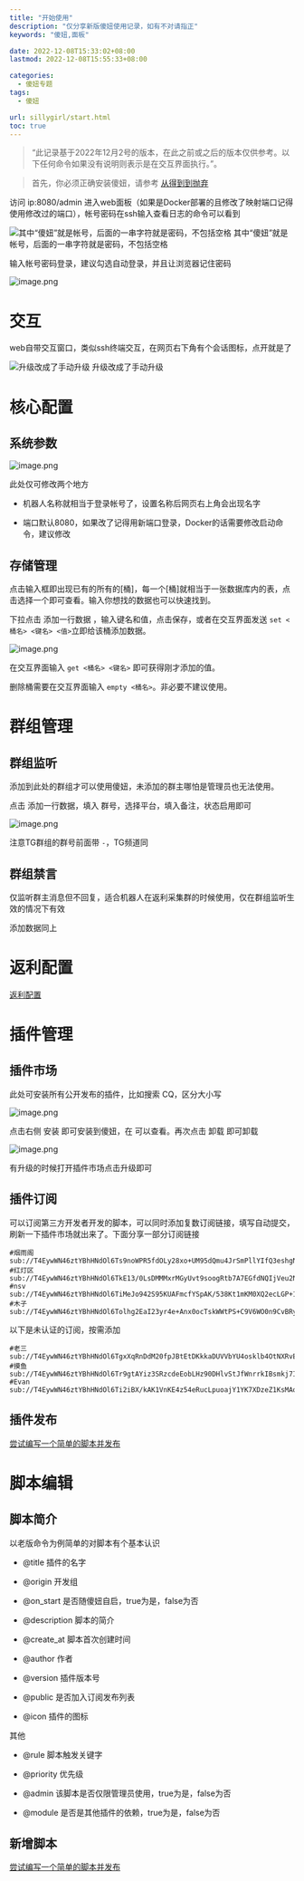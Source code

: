 ```yaml
---
title: "开始使用"
description: "仅分享新版傻妞使用记录，如有不对请指正"
keywords: "傻妞,面板"

date: 2022-12-08T15:33:02+08:00
lastmod: 2022-12-08T15:55:33+08:00

categories:
  - 傻妞专题
tags:
  - 傻妞

url: sillygirl/start.html
toc: true
---
```


> “此记录基于2022年12月2号的版本，在此之前或之后的版本仅供参考。以下任何命令如果没有说明则表示是在交互界面执行。”。

> 首先，你必须正确安装傻妞，请参考 [从得到到抛弃](getToThrow.html)

访问 ip:8080/admin 进入web面板（如果是Docker部署的且修改了映射端口记得使用修改过的端口），帐号密码在ssh输入查看日志的命令可以看到 

![其中“傻妞”就是帐号，后面的一串字符就是密码，不包括空格](start/image.png)
其中“傻妞”就是帐号，后面的一串字符就是密码，不包括空格

输入帐号密码登录，建议勾选自动登录，并且让浏览器记住密码

![image.png](start/image1.png)

# 交互

web自带交互窗口，类似ssh终端交互，在网页右下角有个会话图标，点开就是了

![升级改成了手动升级](start/image2.png)
升级改成了手动升级

# 核心配置

## 系统参数

![image.png](start/image3.png)

此处仅可修改两个地方

- 机器人名称就相当于登录帐号了，设置名称后网页右上角会出现名字

- 端口默认8080，如果改了记得用新端口登录，Docker的话需要修改启动命令，建议修改

## 存储管理

点击输入框即出现已有的所有的[桶]，每一个[桶]就相当于一张数据库内的表，点击选择一个即可查看。输入你想找的数据也可以快速找到。

下拉点击 添加一行数据 ，输入键名和值，点击保存，或者在交互界面发送 `set <桶名> <键名> <值>`立即给该桶添加数据。

![image.png](start/image4.png)

在交互界面输入 `get <桶名> <键名>` 即可获得刚才添加的值。

删除桶需要在交互界面输入 `empty <桶名>`。非必要不建议使用。

# 群组管理

## 群组监听

添加到此处的群组才可以使用傻妞，未添加的群主哪怕是管理员也无法使用。

点击 添加一行数据，填入 群号，选择平台，填入备注，状态启用即可

![image.png](start/image5.png)

注意TG群组的群号前面带 `-`，TG频道同

## 群组禁言

仅监听群主消息但不回复，适合机器人在返利采集群的时候使用，仅在群组监听生效的情况下有效

添加数据同上

# 返利配置

[返利配置](rebate.html)

# 插件管理

## 插件市场

此处可安装所有公开发布的插件，比如搜索 CQ，区分大小写

![image.png](start/image6.png)

点击右侧 安装 即可安装到傻妞，在 可以查看。再次点击 卸载 即可卸载

![image.png](start/image7.png)

有升级的时候打开插件市场点击升级即可

## 插件订阅

可以订阅第三方开发者开发的脚本，可以同时添加复数订阅链接，填写自动提交，刷新一下插件市场就出来了。下面分享一部分订阅链接

```Shell
#烟雨阁
sub://T4EywWN46ztYBhHNdOl6Ts9noWPR5fdOLy28xo+UM95dQmu4JrSmPllYIfQ3eshgNsVbPuTo2eyNfDX7tDLrNxGYTGSGNDeGLMJpBxS6UnS9p6wOtAS8uFPFm3u+f0EW/VKNPYHAxRYIFP4j30qCGeHBwKhcuDiRbJfokC8oUU0=
#红灯区
sub://T4EywWN46ztYBhHNdOl6TkE13/0LsDMMMxrMGyUvt9soogRtb7A7EGfdNQIjVeu2NHK38DucJa4jpNYfE7HSFccJIQP4Zx9GAAQqKscQvzEG+BOpX4JLr1y+iETeYJSF
#nsv
sub://T4EywWN46ztYBhHNdOl6TiMeJo942S95KUAFmcfYSpAK/538Kt1mKM0XQ2ecLGP+1QHmAXQpsQRnICMkp0A4hWHsocaAqAGlIrg1eV5clc6KRmtV+dAjOU8Ej00/vLAh
#木子
sub://T4EywWN46ztYBhHNdOl6Tolhg2EaI23yr4e+Anx0ocTskWWtPS+C9V6WO0n9CvBRy2LQC/YqXni/dZg1SPUoQZ2RoSCEirmUZPhu5eF8vYCKxBNCaF8tUMA2CLvDlGHq
```

以下是未认证的订阅，按需添加

```Shell
#老三
sub://T4EywWN46ztYBhHNdOl6TgxXqRnDdM20fpJBtEtDKkkaDUVVbYU4osklb4OtNXRvEFmaN/eKUVdJSwhtnJY1N1000iIKTqbH2kU157p4V1VXaoSm41DaiJGPV7ybeWZh
#摸鱼
sub://T4EywWN46ztYBhHNdOl6Tr9gtAYiz3SRzcdeEobLHz90DHlvStJfWnrrkIBsmkj7IOvMl+lbwQYbGyZbUsPNftcvldmoonfat85juJ9oMGbGCLDzmpmxQs2V3/KTovRrgZRYrm6/8fNKHIglNorss7TzByd3Xhq8vDXtqDGZP1A=
#Evan
sub://T4EywWN46ztYBhHNdOl6Ti2iBX/kAK1VnKE4z54eRucLpuoajY1YK7XDzeZ1KsMAoENOg344ZrOL8dudFRK3+noxEQNbCKKrtmAAE3XuE/s=
```

## 插件发布

[尝试编写一个简单的脚本并发布](https://flowus.cn/dc8159e4-9b1e-4668-8b88-72357a8c1dfc)

# 脚本编辑

## 脚本简介

以老版命令为例简单的对脚本有个基本认识

- @title 插件的名字

- @origin 开发组

- @on_start 是否随傻妞自启，true为是，false为否

- @description 脚本的简介

- @create_at 脚本首次创建时间

- @author 作者

- @version 插件版本号

- @public 是否加入订阅发布列表

- @icon 插件的图标

其他

- @rule 脚本触发关键字

- @priority 优先级

- @admin 该脚本是否仅限管理员使用，true为是，false为否

- @module 是否是其他插件的依赖，true为是，false为否

## 新增脚本

[尝试编写一个简单的脚本并发布](write-script.html)